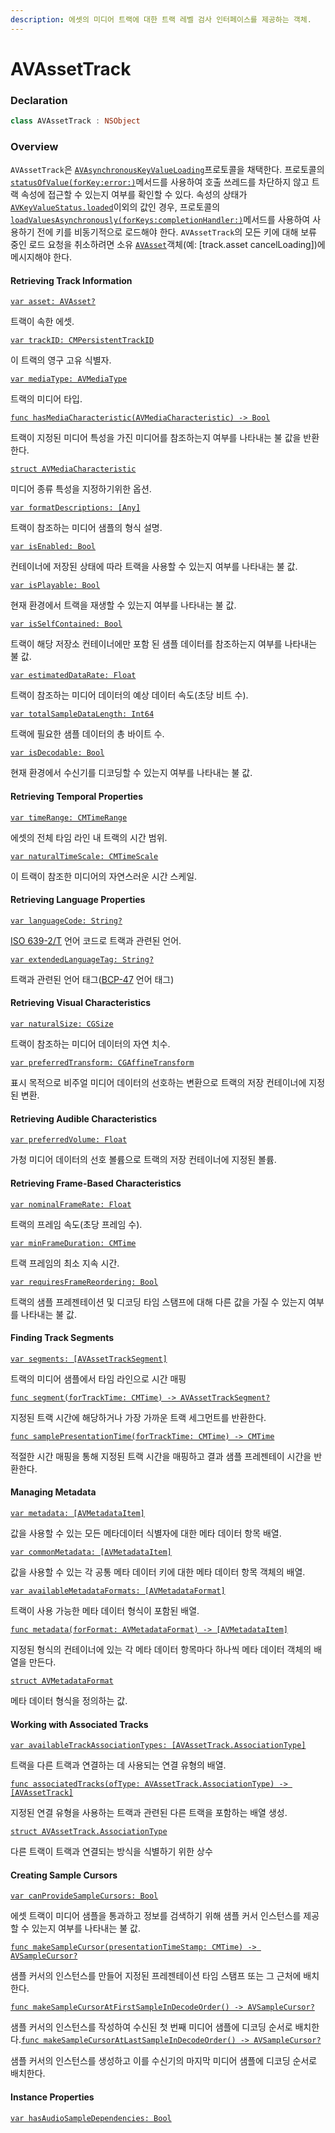 ```yaml
---
description: 에셋의 미디어 트랙에 대한 트랙 레벨 검사 인터페이스를 제공하는 객체.
---
```


# AVAssetTrack

### Declaration

```swift
class AVAssetTrack : NSObject
```

### Overview

`AVAssetTrack`은 [`AVAsynchronousKeyValueLoading`](https://developer.apple.com/documentation/avfoundation/avasynchronouskeyvalueloading)프로토콜을 채택한다. 프로토콜의 [`statusOfValue(forKey:error:)`](https://developer.apple.com/documentation/avfoundation/avasynchronouskeyvalueloading/1386816-statusofvalue)메서드를 사용하여 호출 쓰레드를 차단하지 않고 트랙 속성에 접근할 수 있는지 여부를 확인할 수 있다. 속성의 상태가 [`AVKeyValueStatus.loaded`](https://developer.apple.com/documentation/avfoundation/avkeyvaluestatus/loaded)이외의 값인 경우, 프로토콜의 [`loadValuesAsynchronously(forKeys:completionHandler:)`](https://developer.apple.com/documentation/avfoundation/avasynchronouskeyvalueloading/1387321-loadvaluesasynchronously)메서드를 사용하여 사용하기 전에 키를 비동기적으로 로드해야 한다. `AVAssetTrack`의 모든 키에 대해 보류 중인 로드 요청을 취소하려면 소유 [`AVAsset`](https://developer.apple.com/documentation/avfoundation/avasset)객체\(예: \[track.asset cancelLoading\]\)에 메시지해야 한다.

#### Retrieving Track Information

[`var asset: AVAsset?`](https://developer.apple.com/documentation/avfoundation/avassettrack/1385611-asset)

트랙이 속한 에셋.

[`var trackID: CMPersistentTrackID`](https://developer.apple.com/documentation/avfoundation/avassettrack/1385799-trackid)

이 트랙의 영구 고유 식별자.

[`var mediaType: AVMediaType`](https://developer.apple.com/documentation/avfoundation/avassettrack/1385741-mediatype)

트랙의 미디어 타입.

[`func hasMediaCharacteristic(AVMediaCharacteristic) -> Bool`](https://developer.apple.com/documentation/avfoundation/avassettrack/1385847-hasmediacharacteristic)

트랙이 지정된 미디어 특성을 가진 미디어를 참조하는지 여부를 나타내는 불 값을 반환한다.

[`struct AVMediaCharacteristic`](https://developer.apple.com/documentation/avfoundation/avmediacharacteristic)

미디어 종류 특성을 지정하기위한 옵션.

[`var formatDescriptions: [Any]`](https://developer.apple.com/documentation/avfoundation/avassettrack/1386694-formatdescriptions)

트랙이 참조하는 미디어 샘플의 형식 설명.

[`var isEnabled: Bool`](https://developer.apple.com/documentation/avfoundation/avassettrack/1387546-isenabled)

컨테이너에 저장된 상태에 따라 트랙을 사용할 수 있는지 여부를 나타내는 불 값.

[`var isPlayable: Bool`](https://developer.apple.com/documentation/avfoundation/avassettrack/1388276-isplayable)

현재 환경에서 트랙을 재생할 수 있는지 여부를 나타내는 불 값.

[`var isSelfContained: Bool`](https://developer.apple.com/documentation/avfoundation/avassettrack/1387643-isselfcontained)

트랙이 해당 저장소 컨테이너에만 포함 된 샘플 데이터를 참조하는지 여부를 나타내는 불 값.

[`var estimatedDataRate: Float`](https://developer.apple.com/documentation/avfoundation/avassettrack/1389758-estimateddatarate)

트랙이 참조하는 미디어 데이터의 예상 데이터 속도\(초당 비트 수\).

[`var totalSampleDataLength: Int64`](https://developer.apple.com/documentation/avfoundation/avassettrack/1388900-totalsampledatalength)

트랙에 필요한 샘플 데이터의 총 바이트 수.

[`var isDecodable: Bool`](https://developer.apple.com/documentation/avfoundation/avassettrack/2887366-isdecodable)

현재 환경에서 수신기를 디코딩할 수 있는지 여부를 나타내는 불 값.

#### Retrieving Temporal Properties

[`var timeRange: CMTimeRange`](https://developer.apple.com/documentation/avfoundation/avassettrack/1388335-timerange)

에셋의 전체 타임 라인 내 트랙의 시간 범위.

[`var naturalTimeScale: CMTimeScale`](https://developer.apple.com/documentation/avfoundation/avassettrack/1389233-naturaltimescale)

이 트랙이 참조한 미디어의 자연스러운 시간 스케일.

#### Retrieving Language Properties

[`var languageCode: String?`](https://developer.apple.com/documentation/avfoundation/avassettrack/1388627-languagecode)

[ISO 639-2/T](http://www.loc.gov/standards/iso639-2/php/code_list.php) 언어 코드로 트랙과 관련된 언어.

[`var extendedLanguageTag: String?`](https://developer.apple.com/documentation/avfoundation/avassettrack/1389105-extendedlanguagetag)

트랙과 관련된 언어 태그\([BCP-47](https://tools.ietf.org/html/bcp47) 언어 태그\)

#### Retrieving Visual Characteristics

[`var naturalSize: CGSize`](https://developer.apple.com/documentation/avfoundation/avassettrack/1387724-naturalsize)

트랙이 참조하는 미디어 데이터의 자연 치수.

[`var preferredTransform: CGAffineTransform`](https://developer.apple.com/documentation/avfoundation/avassettrack/1389837-preferredtransform)

표시 목적으로 비주얼 미디어 데이터의 선호하는 변환으로 트랙의 저장 컨테이너에 지정된 변환.

#### Retrieving Audible Characteristics

[`var preferredVolume: Float`](https://developer.apple.com/documentation/avfoundation/avassettrack/1388832-preferredvolume)

가청 미디어 데이터의 선호 볼륨으로 트랙의 저장 컨테이너에 지정된 볼륨.

#### Retrieving Frame-Based Characteristics

[`var nominalFrameRate: Float`](https://developer.apple.com/documentation/avfoundation/avassettrack/1386182-nominalframerate)

트랙의 프레임 속도\(초당 프레임 수\).

[`var minFrameDuration: CMTime`](https://developer.apple.com/documentation/avfoundation/avassettrack/1388608-minframeduration)

트랙 프레임의 최소 지속 시간.

[`var requiresFrameReordering: Bool`](https://developer.apple.com/documentation/avfoundation/avassettrack/1390844-requiresframereordering)

트랙의 샘플 프레젠테이션 및 디코딩 타임 스탬프에 대해 다른 값을 가질 수 있는지 여부를 나타내는 불 값.

#### Finding Track Segments

[`var segments: [AVAssetTrackSegment]`](https://developer.apple.com/documentation/avfoundation/avassettrack/1390665-segments)

트랙의 미디어 샘플에서 타임 라인으로 시간 매핑

[`func segment(forTrackTime: CMTime) -> AVAssetTrackSegment?`](https://developer.apple.com/documentation/avfoundation/avassettrack/1387186-segment)

지정된 트랙 시간에 해당하거나 가장 가까운 트랙 세그먼트를 반환한다.

[`func samplePresentationTime(forTrackTime: CMTime) -> CMTime`](https://developer.apple.com/documentation/avfoundation/avassettrack/1388248-samplepresentationtime)

적절한 시간 매핑을 통해 지정된 트랙 시간을 매핑하고 결과 샘플 프레젠테이 시간을 반환한다.

#### Managing Metadata

[`var metadata: [AVMetadataItem]`](https://developer.apple.com/documentation/avfoundation/avassettrack/1389054-metadata)

값을 사용할 수 있는 모든 메타데이터 식별자에 대한 메타 데이터 항목 배열.

[`var commonMetadata: [AVMetadataItem]`](https://developer.apple.com/documentation/avfoundation/avassettrack/1390832-commonmetadata)

값을 사용할 수 있는 각 공통 메타 데이터 키에 대한 메타 데이터 항목 객체의 배열.

[`var availableMetadataFormats: [AVMetadataFormat]`](https://developer.apple.com/documentation/avfoundation/avassettrack/1385751-availablemetadataformats)

트랙이 사용 가능한 메타 데이터 형식이 포함된 배열.

[`func metadata(forFormat: AVMetadataFormat) -> [AVMetadataItem]`](https://developer.apple.com/documentation/avfoundation/avassettrack/1387921-metadata)

지정된 형식의 컨테이너에 있는 각 메타 데이터 항목마다 하나씩 메타 데이터 객체의 배열을 만든다.

[`struct AVMetadataFormat`](https://developer.apple.com/documentation/avfoundation/avmetadataformat)

메타 데이터 형식을 정의하는 값.

#### Working with Associated Tracks

[`var availableTrackAssociationTypes: [AVAssetTrack.AssociationType]`](https://developer.apple.com/documentation/avfoundation/avassettrack/1388065-availabletrackassociationtypes)

트랙을 다른 트랙과 연결하는 데 사용되는 연결 유형의 배열.

[`func associatedTracks(ofType: AVAssetTrack.AssociationType) -> [AVAssetTrack]`](https://developer.apple.com/documentation/avfoundation/avassettrack/1389251-associatedtracks)

지정된 연결 유형을 사용하는 트랙과 관련된 다른 트랙을 포함하는 배열 생성.

[`struct AVAssetTrack.AssociationType`](https://developer.apple.com/documentation/avfoundation/avassettrack/associationtype)

다른 트랙이 트랙과 연결되는 방식을 식별하기 위한 상수

#### Creating Sample Cursors

[`var canProvideSampleCursors: Bool`](https://developer.apple.com/documentation/avfoundation/avassettrack/1386692-canprovidesamplecursors)

에셋 트랙이 미디어 샘플을 통과하고 정보를 검색하기 위해 샘플 커서 인스턴스를 제공할 수 있는지 여부를 나타내는 불 값.

[`func makeSampleCursor(presentationTimeStamp: CMTime) -> AVSampleCursor?`](https://developer.apple.com/documentation/avfoundation/avassettrack/1390248-makesamplecursor)

샘플 커서의 인스턴스를 만들어 지정된 프레젠테이션 타임 스탬프 또는 그 근처에 배치한다.

[`func makeSampleCursorAtFirstSampleInDecodeOrder() -> AVSampleCursor?`](https://developer.apple.com/documentation/avfoundation/avassettrack/1387226-makesamplecursoratfirstsampleind)

샘플 커서의 인스턴스를 작성하여 수신된 첫 번째 미디어 샘플에 디코딩 순서로 배치한다.[`func makeSampleCursorAtLastSampleInDecodeOrder() -> AVSampleCursor?`](https://developer.apple.com/documentation/avfoundation/avassettrack/1386014-makesamplecursoratlastsampleinde)

샘플 커서의 인스턴스를 생성하고 이를 수신기의 마지막 미디어 샘플에 디코딩 순서로 배치한다.

#### Instance Properties

[`var hasAudioSampleDependencies: Bool`](https://developer.apple.com/documentation/avfoundation/avassettrack/3131265-hasaudiosampledependencies)

